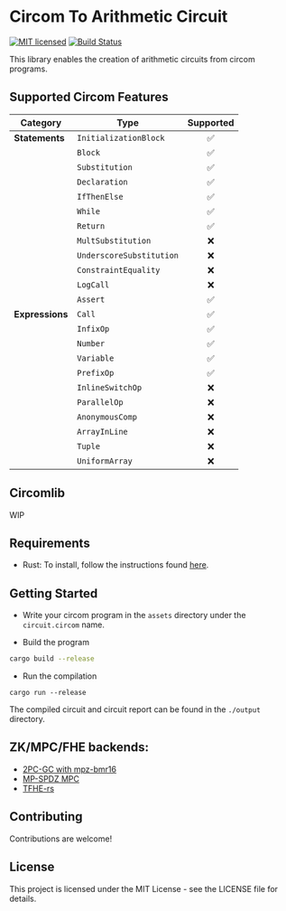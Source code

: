 # Circom To Arithmetic Circuit

[![MIT licensed][mit-badge]][mit-url]
[![Build Status][actions-badge]][actions-url]

[mit-badge]: https://img.shields.io/badge/license-MIT-blue.svg
[mit-url]: https://github.com/eigen-trust/protocol/blob/master/LICENSE
[actions-badge]: https://github.com/eigen-trust/protocol/actions/workflows/test.yml/badge.svg
[actions-url]: https://github.com/eigen-trust/protocol/actions?query=branch%3Amaster

This library enables the creation of arithmetic circuits from circom programs.

## Supported Circom Features

| Category        | Type                     | Supported |
| --------------- | ------------------------ | :-------: |
| **Statements**  | `InitializationBlock`    |    ✅     |
|                 | `Block`                  |    ✅     |
|                 | `Substitution`           |    ✅     |
|                 | `Declaration`            |    ✅     |
|                 | `IfThenElse`             |    ✅     |
|                 | `While`                  |    ✅     |
|                 | `Return`                 |    ✅     |
|                 | `MultSubstitution`       |    ❌     |
|                 | `UnderscoreSubstitution` |    ❌     |
|                 | `ConstraintEquality`     |    ❌     |
|                 | `LogCall`                |    ❌     |
|                 | `Assert`                 |    ✅     |
| **Expressions** | `Call`                   |    ✅     |
|                 | `InfixOp`                |    ✅     |
|                 | `Number`                 |    ✅     |
|                 | `Variable`               |    ✅     |
|                 | `PrefixOp`               |    ✅     |
|                 | `InlineSwitchOp`         |    ❌     |
|                 | `ParallelOp`             |    ❌     |
|                 | `AnonymousComp`          |    ❌     |
|                 | `ArrayInLine`            |    ❌     |
|                 | `Tuple`                  |    ❌     |
|                 | `UniformArray`           |    ❌     |

## Circomlib

WIP

## Requirements

- Rust: To install, follow the instructions found [here](https://www.rust-lang.org/tools/install).

## Getting Started

- Write your circom program in the `assets` directory under the `circuit.circom` name.

- Build the program

```bash
cargo build --release
```

- Run the compilation

```
cargo run --release
```

The compiled circuit and circuit report can be found in the `./output` directory.

## ZK/MPC/FHE backends:

- [2PC-GC with mpz-bmr16](https://github.com/tkmct/mpz/tree/bmr16)
- [MP-SPDZ MPC](https://github.com/mhchia/MP-SPDZ/tree/arith-executor)
- [TFHE-rs](https://github.com/namnc/circom-thfe-rs)

## Contributing

Contributions are welcome!

## License

This project is licensed under the MIT License - see the LICENSE file for details.
